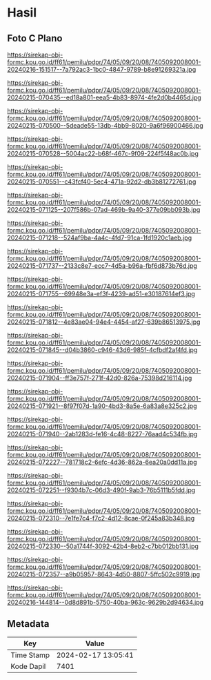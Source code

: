 # Hasil

## Foto C Plano

https://sirekap-obj-formc.kpu.go.id/ff61/pemilu/pdpr/74/05/09/20/08/7405092008001-20240216-151517--7a792ac3-1bc0-4847-9789-b8e91269321a.jpg

https://sirekap-obj-formc.kpu.go.id/ff61/pemilu/pdpr/74/05/09/20/08/7405092008001-20240215-070435--ed18a801-eea5-4b83-8974-4fe2d0b4465d.jpg

https://sirekap-obj-formc.kpu.go.id/ff61/pemilu/pdpr/74/05/09/20/08/7405092008001-20240215-070500--5deade55-13db-4bb9-8020-9a6f96900466.jpg

https://sirekap-obj-formc.kpu.go.id/ff61/pemilu/pdpr/74/05/09/20/08/7405092008001-20240215-070528--5004ac22-b68f-467c-9f09-224f5f48ac0b.jpg

https://sirekap-obj-formc.kpu.go.id/ff61/pemilu/pdpr/74/05/09/20/08/7405092008001-20240215-070551--c43fcf40-5ec4-471a-92d2-db3b81272761.jpg

https://sirekap-obj-formc.kpu.go.id/ff61/pemilu/pdpr/74/05/09/20/08/7405092008001-20240215-071125--207f586b-07ad-469b-9a40-377e09bb093b.jpg

https://sirekap-obj-formc.kpu.go.id/ff61/pemilu/pdpr/74/05/09/20/08/7405092008001-20240215-071218--524af9ba-4a4c-4fd7-91ca-1fd1920c1aeb.jpg

https://sirekap-obj-formc.kpu.go.id/ff61/pemilu/pdpr/74/05/09/20/08/7405092008001-20240215-071737--2133c8e7-ecc7-4d5a-b96a-fbf6d873b76d.jpg

https://sirekap-obj-formc.kpu.go.id/ff61/pemilu/pdpr/74/05/09/20/08/7405092008001-20240215-071755--69948e3a-ef3f-4239-ad51-e30187614ef3.jpg

https://sirekap-obj-formc.kpu.go.id/ff61/pemilu/pdpr/74/05/09/20/08/7405092008001-20240215-071812--4e83ae04-94e4-4454-af27-639b86513975.jpg

https://sirekap-obj-formc.kpu.go.id/ff61/pemilu/pdpr/74/05/09/20/08/7405092008001-20240215-071845--d04b3860-c946-43d6-985f-4cfbdf2af4fd.jpg

https://sirekap-obj-formc.kpu.go.id/ff61/pemilu/pdpr/74/05/09/20/08/7405092008001-20240215-071904--ff3e757f-271f-42d0-826a-75398d216114.jpg

https://sirekap-obj-formc.kpu.go.id/ff61/pemilu/pdpr/74/05/09/20/08/7405092008001-20240215-071921--8f97f07d-1a90-4bd3-8a5e-6a83a8e325c2.jpg

https://sirekap-obj-formc.kpu.go.id/ff61/pemilu/pdpr/74/05/09/20/08/7405092008001-20240215-071940--2ab1283d-fe16-4c48-8227-76aad4c534fb.jpg

https://sirekap-obj-formc.kpu.go.id/ff61/pemilu/pdpr/74/05/09/20/08/7405092008001-20240215-072227--781718c2-6efc-4d36-862a-6ea20a0dd11a.jpg

https://sirekap-obj-formc.kpu.go.id/ff61/pemilu/pdpr/74/05/09/20/08/7405092008001-20240215-072251--f9304b7c-06d3-490f-9ab3-76b5111b5fdd.jpg

https://sirekap-obj-formc.kpu.go.id/ff61/pemilu/pdpr/74/05/09/20/08/7405092008001-20240215-072310--7e1fe7c4-f7c2-4d12-8cae-0f245a83b348.jpg

https://sirekap-obj-formc.kpu.go.id/ff61/pemilu/pdpr/74/05/09/20/08/7405092008001-20240215-072330--50a1744f-3092-42b4-8eb2-c7bb012bb131.jpg

https://sirekap-obj-formc.kpu.go.id/ff61/pemilu/pdpr/74/05/09/20/08/7405092008001-20240215-072357--a9b05957-8643-4d50-8807-5ffc502c9919.jpg

https://sirekap-obj-formc.kpu.go.id/ff61/pemilu/pdpr/74/05/09/20/08/7405092008001-20240216-144814--0d8d891b-5750-40ba-963c-9629b2d94634.jpg


## Metadata

| Key        | Value               |
| ---------- | ------------------- |
| Time Stamp | 2024-02-17 13:05:41 |
| Kode Dapil | 7401                |



